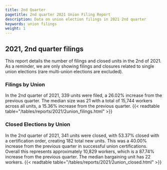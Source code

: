 ```yaml
---
title: 2nd Quarter 
pagetitle: 2nd quarter 2021 Union Filing Report
description: Data on union election filings in 2021 2nd quarter 
keywords: union filings
weight: 1
---
```


## 2021, 2nd quarter filings

This report details the number of filings and closed units in the 2nd of 2021. As a reminder, we are only showing filings and closures related to single union elections (rare multi-union elections are excluded).

### Filings by Union
In the 2nd quarter of 2021, 339 units were filed, a 26.02% increase from the previous quarter. The median size was 21 with a total of 15,744 workers across all units, a 15.36% increase from the previous quarter.
{{< readtable table="/tables/reports/2021/2union_filings.html" >}}

### Closed Elections by Union
In the 2nd quarter of 2021, 341 units were closed, with 53.37% closed with a certification order, creating 182 total new units. This was a 40.00% increase from the previous quarter in successful union certifications. Overall this represents approximately 10,829 workers, which is a 87.74% increase from the previous quarter. The median bargaining unit has 22 workers.
{{< readtable table="/tables/reports/2021/2union_closed.html" >}}
